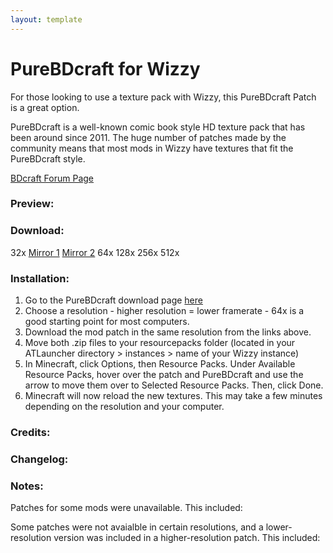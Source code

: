 ```yaml
---
layout: template
---
```

# PureBDcraft for Wizzy

For those looking to use a texture pack with Wizzy, this PureBDcraft Patch is a great option.

PureBDcraft is a well-known comic book style HD texture pack that has been around since 2011. 
The huge number of patches made by the community means that most mods in Wizzy have textures that fit the PureBDcraft style.

[BDcraft Forum Page](https:\\)

### Preview:


### Download:

32x [Mirror 1]() [Mirror 2]()
64x
128x
256x
512x

### Installation:

1. Go to the PureBDcraft download page [here](https://bdcraft.net/downloads/purebdcraft-minecraft/)
2. Choose a resolution - higher resolution = lower framerate - 64x is a good starting point for most computers.
3. Download the mod patch in the same resolution from the links above.
4. Move both .zip files to your resourcepacks folder (located in your ATLauncher directory > instances > name of your Wizzy instance)
5. In Minecraft, click Options, then Resource Packs. Under Available Resource Packs, hover over the patch and PureBDcraft and use the arrow to move them over to Selected Resource Packs. Then, click Done. 
6. Minecraft will now reload the new textures. This may take a few minutes depending on the resolution and your computer.


### Credits:


### Changelog:



### Notes:

Patches for some mods were unavailable. This included:

Some patches were not avaialble in certain resolutions, and a lower-resolution version was included in a higher-resolution patch. This included:

